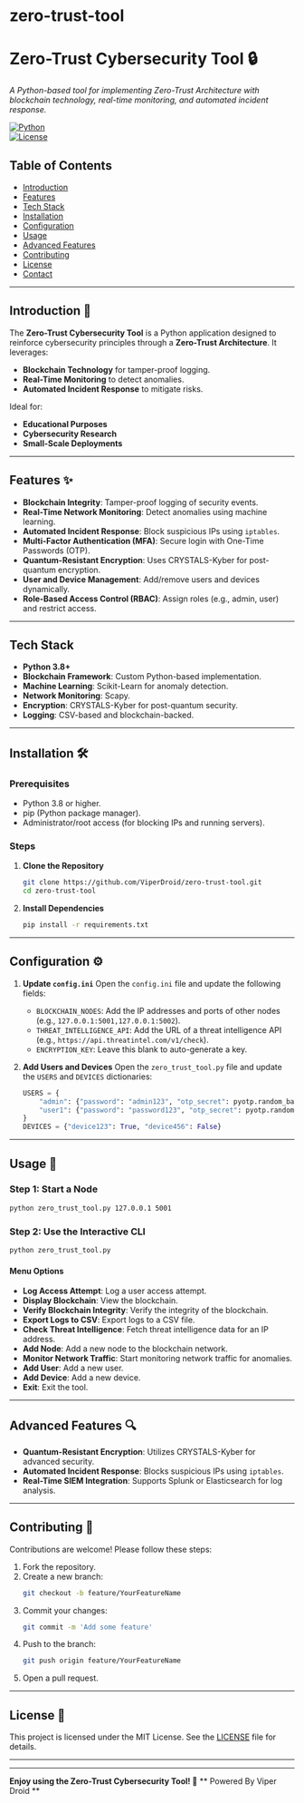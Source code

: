 # zero-trust-tool

# Zero-Trust Cybersecurity Tool 🔒
_A Python-based tool for implementing Zero-Trust Architecture with blockchain technology, real-time monitoring, and automated incident response._

[![Python](https://img.shields.io/badge/Python-3.8%2B-blue)](https://www.python.org/)  
[![License](https://img.shields.io/badge/License-MIT-green.svg)](https://opensource.org/licenses/MIT)

## Table of Contents
- [Introduction](#introduction)
- [Features](#features)
- [Tech Stack](#tech-stack)
- [Installation](#installation)
- [Configuration](#configuration)
- [Usage](#usage)
- [Advanced Features](#advanced-features)
- [Contributing](#contributing)
- [License](#license)
- [Contact](#contact)

---

## Introduction 📖
The **Zero-Trust Cybersecurity Tool** is a Python application designed to reinforce cybersecurity principles through a **Zero-Trust Architecture**. It leverages:

- **Blockchain Technology** for tamper-proof logging.
- **Real-Time Monitoring** to detect anomalies.
- **Automated Incident Response** to mitigate risks.

Ideal for:
- **Educational Purposes**
- **Cybersecurity Research**
- **Small-Scale Deployments**

---

## Features ✨
- **Blockchain Integrity**: Tamper-proof logging of security events.
- **Real-Time Network Monitoring**: Detect anomalies using machine learning.
- **Automated Incident Response**: Block suspicious IPs using `iptables`.
- **Multi-Factor Authentication (MFA)**: Secure login with One-Time Passwords (OTP).
- **Quantum-Resistant Encryption**: Uses CRYSTALS-Kyber for post-quantum encryption.
- **User and Device Management**: Add/remove users and devices dynamically.
- **Role-Based Access Control (RBAC)**: Assign roles (e.g., admin, user) and restrict access.

---

## Tech Stack
- **Python 3.8+**
- **Blockchain Framework**: Custom Python-based implementation.
- **Machine Learning**: Scikit-Learn for anomaly detection.
- **Network Monitoring**: Scapy.
- **Encryption**: CRYSTALS-Kyber for post-quantum security.
- **Logging**: CSV-based and blockchain-backed.

---

## Installation 🛠️
### Prerequisites
- Python 3.8 or higher.
- pip (Python package manager).
- Administrator/root access (for blocking IPs and running servers).

### Steps
1. **Clone the Repository**
   ```bash
   git clone https://github.com/ViperDroid/zero-trust-tool.git
   cd zero-trust-tool
   ```

2. **Install Dependencies**
   ```bash
   pip install -r requirements.txt
   ```

---

## Configuration ⚙️
1. **Update `config.ini`**
   Open the `config.ini` file and update the following fields:
   - `BLOCKCHAIN_NODES`: Add the IP addresses and ports of other nodes (e.g., `127.0.0.1:5001,127.0.0.1:5002`).
   - `THREAT_INTELLIGENCE_API`: Add the URL of a threat intelligence API (e.g., `https://api.threatintel.com/v1/check`).
   - `ENCRYPTION_KEY`: Leave this blank to auto-generate a key.

2. **Add Users and Devices**
   Open the `zero_trust_tool.py` file and update the `USERS` and `DEVICES` dictionaries:
   ```python
   USERS = {
       "admin": {"password": "admin123", "otp_secret": pyotp.random_base32(), "role": "admin"},
       "user1": {"password": "password123", "otp_secret": pyotp.random_base32(), "role": "user"},
   }
   DEVICES = {"device123": True, "device456": False}
   ```

---

## Usage 🚀
### Step 1: Start a Node
```bash
python zero_trust_tool.py 127.0.0.1 5001
```

### Step 2: Use the Interactive CLI
```bash
python zero_trust_tool.py
```

#### Menu Options
- **Log Access Attempt**: Log a user access attempt.
- **Display Blockchain**: View the blockchain.
- **Verify Blockchain Integrity**: Verify the integrity of the blockchain.
- **Export Logs to CSV**: Export logs to a CSV file.
- **Check Threat Intelligence**: Fetch threat intelligence data for an IP address.
- **Add Node**: Add a new node to the blockchain network.
- **Monitor Network Traffic**: Start monitoring network traffic for anomalies.
- **Add User**: Add a new user.
- **Add Device**: Add a new device.
- **Exit**: Exit the tool.

---

## Advanced Features 🔍
- **Quantum-Resistant Encryption**: Utilizes CRYSTALS-Kyber for advanced security.
- **Automated Incident Response**: Blocks suspicious IPs using `iptables`.
- **Real-Time SIEM Integration**: Supports Splunk or Elasticsearch for log analysis.

---

## Contributing 🤝
Contributions are welcome! Please follow these steps:

1. Fork the repository.
2. Create a new branch:
   ```bash
   git checkout -b feature/YourFeatureName
   ```
3. Commit your changes:
   ```bash
   git commit -m 'Add some feature'
   ```
4. Push to the branch:
   ```bash
   git push origin feature/YourFeatureName
   ```
5. Open a pull request.

---

## License 📜
This project is licensed under the MIT License. See the [LICENSE](LICENSE) file for details.

---




---

**Enjoy using the Zero-Trust Cybersecurity Tool! 🚀**
** Powered By Viper Droid **
